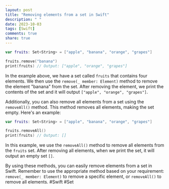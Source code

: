 ```yaml
---
layout: post
title: "Removing elements from a set in Swift"
description: " "
date: 2023-10-03
tags: [Swift]
comments: true
share: true
---
```


```swift
var fruits: Set<String> = ["apple", "banana", "orange", "grapes"]

fruits.remove("banana")
print(fruits) // Output: ["apple", "orange", "grapes"]
```

In the example above, we have a set called `fruits` that contains four elements. We then use the `remove(_ member: Element)` method to remove the element "banana" from the set. After removing the element, we print the contents of the set and it will output `["apple", "orange", "grapes"]`.

Additionally, you can also remove all elements from a set using the `removeAll()` method. This method removes all elements, making the set empty. Here's an example:

```swift
var fruits: Set<String> = ["apple", "banana", "orange", "grapes"]

fruits.removeAll()
print(fruits) // Output: []
```

In this example, we use the `removeAll()` method to remove all elements from the `fruits` set. After removing all elements, when we print the set, it will output an empty set `[]`.

By using these methods, you can easily remove elements from a set in Swift. Remember to use the appropriate method based on your requirement: `remove(_ member: Element)` to remove a specific element, or `removeAll()` to remove all elements. #Swift #Set